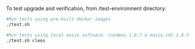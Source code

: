 To test upgrade and verification, from /test-environment directory:

```bash
#Run tests using pre-built docker images
./test.sh
```
```bash
#Run tests using local eosio software. (nodeos 1.8.7 & eosio.cdt 1.6.5 required)
./test.sh cleos
```
